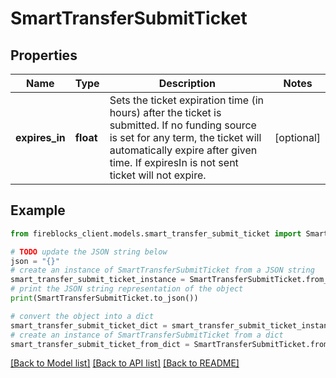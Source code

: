 # SmartTransferSubmitTicket


## Properties

Name | Type | Description | Notes
------------ | ------------- | ------------- | -------------
**expires_in** | **float** | Sets the ticket expiration time (in hours) after the ticket is submitted. If no funding source is set for any term, the ticket will automatically expire after given time. If expiresIn is not sent ticket will not expire. | [optional] 

## Example

```python
from fireblocks_client.models.smart_transfer_submit_ticket import SmartTransferSubmitTicket

# TODO update the JSON string below
json = "{}"
# create an instance of SmartTransferSubmitTicket from a JSON string
smart_transfer_submit_ticket_instance = SmartTransferSubmitTicket.from_json(json)
# print the JSON string representation of the object
print(SmartTransferSubmitTicket.to_json())

# convert the object into a dict
smart_transfer_submit_ticket_dict = smart_transfer_submit_ticket_instance.to_dict()
# create an instance of SmartTransferSubmitTicket from a dict
smart_transfer_submit_ticket_from_dict = SmartTransferSubmitTicket.from_dict(smart_transfer_submit_ticket_dict)
```
[[Back to Model list]](../README.md#documentation-for-models) [[Back to API list]](../README.md#documentation-for-api-endpoints) [[Back to README]](../README.md)


